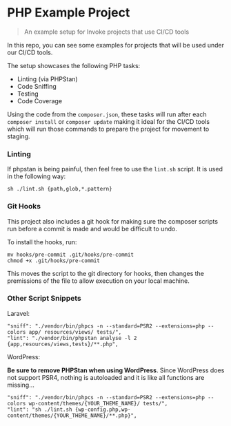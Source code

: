 PHP Example Project
===================

> An example setup for Invoke projects that use CI/CD tools

In this repo, you can see some examples for projects that will be used under our CI/CD tools.

The setup showcases the following PHP tasks:

* Linting (via PHPStan)
* Code Sniffing
* Testing
* Code Coverage

Using the code from the `composer.json`, these tasks will run after each `composer install` or `composer update` making it ideal for the CI/CD tools which will run those commands to prepare the project for movement to staging.

### Linting

If phpstan is being painful, then feel free to use the `lint.sh` script. It is used in the following way:

```
sh ./lint.sh {path,glob,*.pattern}
```

### Git Hooks

This project also includes a git hook for making sure the composer scripts run before a commit is made and would be difficult to undo.

To install the hooks, run:

```
mv hooks/pre-commit .git/hooks/pre-commit
chmod +x .git/hooks/pre-commit
```

This moves the script to the git directory for hooks, then changes the premissions of the file to allow execution on your local machine.

### Other Script Snippets

Laravel:

```
"sniff": "./vendor/bin/phpcs -n --standard=PSR2 --extensions=php --colors app/ resources/views/ tests/",
"lint": "./vendor/bin/phpstan analyse -l 2 {app,resources/views,tests}/**.php",
```

WordPress:

**Be sure to remove PHPStan when using WordPress**. Since WordPress does not support PSR4, nothing is autoloaded and it is like all functions are missing...

```
"sniff": "./vendor/bin/phpcs -n --standard=PSR2 --extensions=php --colors wp-content/themes/{YOUR_THEME_NAME}/ tests/",
"lint": "sh ./lint.sh {wp-config.php,wp-content/themes/{YOUR_THEME_NAME}/**.php}",
```
